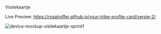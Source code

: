 Visitekaartje

Live Preview: https://rosahoffer.github.io/your-tribe-profile-card/versie-2/

![device-mockup-visitekaartje-sprint1](https://user-images.githubusercontent.com/112861375/189330753-cc4f9893-7645-4a57-b6ae-dcb6cc9a6a57.png)
